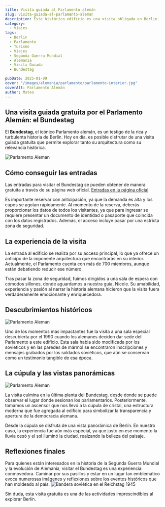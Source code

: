 ```yaml
---
title: Visita guiada al Parlamento alemán
slug: visita-guiada-al-parlamento-aleman
description: Este histórico edificio es una visita obligada en Berlin.
category:
  - Viajes
tags:
  - Berlin
  - Parlamento 
  - Turismo
  - Viajes
  - Segunda Guerra Mundial
  - Alemania
  - Visita Guiada
  - Bundestag

pubDate: 2025-01-09
cover: "/images/alemania/parlamento/parlamento-interior.jpg"
coverAlt: Parlamento Alemán
author: Mateo 
---
```

## Una visita guiada gratuita por el Parlamento Alemán: el Bundestag

El **Bundestag**, el icónico Parlamento alemán, es un testigo de la rica y turbulenta historia de Berlín. Hoy en día, es posible disfrutar de una visita guiada gratuita que permite explorar tanto su arquitectura como su relevancia histórica.

<img src="/images/alemania/parlamento/bundestag.jpg" alt="Parlamento Aleman">

## Cómo conseguir las entradas

Las entradas para visitar el Bundestag se pueden obtener de manera gratuita a través de su página web oficial. [Entradas en la página oficial](https://www.bundestag.de/en/visittheBundestag/dome/registration-245686)

Es importante reservar con anticipación, ya que la demanda es alta y los cupos se agotan rápidamente. Al momento de la reserva, deberás proporcionar los datos de todos los visitantes, ya que para ingresar se requiere presentar un documento de identidad o pasaporte que coincida con los datos registrados. Además, el acceso incluye pasar por una estricta zona de seguridad.

## La experiencia de la visita

La entrada al edificio se realiza por su acceso principal, lo que ya ofrece un anticipo de la imponente arquitectura que encontrarás en su interior. Actualmente, el Parlamento cuenta con más de 700 miembros, aunque están debatiendo reducir ese número.

Tras pasar la zona de seguridad, fuimos dirigidos a una sala de espera con cómodos sillones, donde aguardamos a nuestra guía, Nicole. Su amabilidad, experiencia y pasión al narrar la historia alemana hicieron que la visita fuera verdaderamente emocionante y enriquecedora.

## Descubrimientos históricos
<img src="/images/alemania/parlamento/mural-sovietico.jpg" alt="Parlamento Aleman">

Uno de los momentos más impactantes fue la visita a una sala especial descubierta por el 1990 cuando los alemanes deciden dar sede del Parlamento a este edificio. Esta sala habia sido modificada por los sovieticos y en las paredes de mármol se encontraron inscripciones y mensajes grabados por los soldados soviéticos, que aún se conservan como un testimonio tangible de esa época.

## La cúpula y las vistas panorámicas
<img src="/images/alemania/parlamento/domo-parlamento.jpg" alt="Parlamento Aleman">

La visita culmina en la última planta del Bundestag, desde donde se puede observar el lugar donde sesionan los parlamentarios. Posteriormente, tomamos un ascensor que nos llevó a la cúpula de cristal, una estructura moderna que fue agregada al edificio para simbolizar la transparencia y apertura de la democracia alemana.

Desde la cúpula se disfruta de una vista panorámica de Berlín. En nuestro caso, la experiencia fue aún más especial, ya que justo en ese momento la lluvia cesó y el sol iluminó la ciudad, realzando la belleza del paisaje.

## Reflexiones finales

Para quienes están interesados en la historia de la Segunda Guerra Mundial y la evolución de Alemania, visitar el Bundestag es una experiencia conmovedora. Caminar por sus pasillos y estar en un lugar tan emblemático evoca numerosas imágenes y reflexiones sobre los eventos históricos que han moldeado al país.
<img src="/images/alemania/parlamento/reichstag-1945.jpg" alt="Bandera soviética en el Reichstag 1945">

Sin duda, esta visita gratuita es una de las actividades imprescindibles al explorar Berlín.